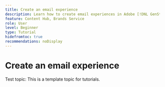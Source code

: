 ```yaml
---
title: Create an email experience
description: Learn how to create email experiences in Adobe [!DNL GenStudio].
feature: Content Hub, Brands Service
role: User
level: Beginner
type: Tutorial
hidefromtoc: true
recommendations: noDisplay
---
```


# Create an email experience

Test topic: This is a template topic for tutorials.
